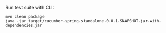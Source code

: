 Run test suite with CLI:

``` shell
mvn clean package
java -jar target/cucumber-spring-standalone-0.0.1-SNAPSHOT-jar-with-dependencies.jar
```